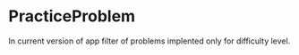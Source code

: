 # PracticeProblem
In current version of app filter of problems implented only for difficulty level.
